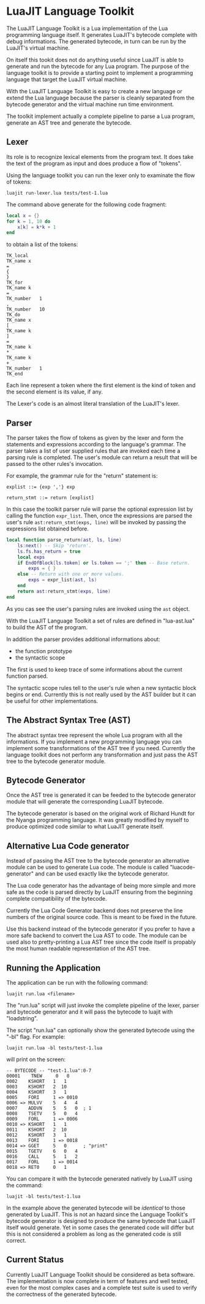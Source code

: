 LuaJIT Language Toolkit
===

The LuaJIT Language Toolkit is a Lua implementation of the Lua programming language itself.
It generates LuaJIT's bytecode complete with debug informations.
The generated bytecode, in turn can be run by the LuaJIT's virtual machine.

On itself this tookit does not do anything useful since LuaJIT is able to generate and run the bytecode for any Lua program.
The purpose of the language toolkit is to provide a starting point to implement a programming language that target the LuaJIT virtual machine.

With the LuaJIT Language Toolkit is easy to create a new language or extend the Lua language because the parser is cleanly separated from the bytecode generator and the virtual machine run time environment.

The toolkit implement actually a complete pipeline to parse a Lua program, generate an AST tree and generate the bytecode.

Lexer
---

Its role is to recognize lexical elements from the program text.
It does take the text of the program as input and does produce a flow of "tokens".

Using the language toolkit you can run the lexer only to examinate the flow of tokens:

```
luajit run-lexer.lua tests/test-1.lua
```

The command above generate for the following code fragment:

```lua
local x = {}
for k = 1, 10 do
    x[k] = k*k + 1
end
```

to obtain a list of the tokens:

    TK_local
    TK_name	x
    =
    {
    }
    TK_for
    TK_name	k
    =
    TK_number	1
    ,
    TK_number	10
    TK_do
    TK_name	x
    [
    TK_name	k
    ]
    =
    TK_name	k
    *
    TK_name	k
    +
    TK_number	1
    TK_end

Each line represent a token where the first element is the kind of token and the second element is its value, if any.

The Lexer's code is an almost literal translation of the LuaJIT's lexer.

Parser
---

The parser takes the flow of tokens as given by the lexer and form the statements and expressions according to the language's grammar.
The parser takes a list of user supplied rules that are invoked each time a parsing rule is completed.
The user's module can return a result that will be passed to the other rules's invocation.

For example, the grammar rule for the "return" statement is:

```
explist ::= {exp ','} exp

return_stmt ::= return [explist]
```

In this case the toolkit parser rule will parse the optional expression list by calling the function `expr_list`.
Then, once the expressions are parsed the user's rule `ast:return_stmt(exps, line)` will be invoked by passing the expressions list obtained before.

```lua
local function parse_return(ast, ls, line)
    ls:next() -- Skip 'return'.
    ls.fs.has_return = true
    local exps
    if EndOfBlock[ls.token] or ls.token == ';' then -- Base return.
        exps = { }
    else -- Return with one or more values.
        exps = expr_list(ast, ls)
    end
    return ast:return_stmt(exps, line)
end
```

As you cas see the user's parsing rules are invoked using the `ast` object.

With the LuaJIT Language Toolkit a set of rules are defined in "lua-ast.lua" to build the AST of the program.

In addition the parser provides additional informations about:

* the function prototype
* the syntactic scope

The first is used to keep trace of some informations about the current function parsed.

The syntactic scope rules tell to the user's rule when a new syntactic block begins or end.
Currently this is not really used by the AST builder but it can be useful for other implementations.

The Abstract Syntax Tree (AST)
---

The abstract syntax tree represent the whole Lua program with all the informations.
If you implement a new programming language you can implement some transformations of the AST tree if you need.
Currently the language toolkit does not perform any transformation and just pass the AST tree to the bytecode generator module.

Bytecode Generator
---

Once the AST tree is generated it can be feeded to the bytecode generator module that will generate the corresponding LuaJIT bytecode.

The bytecode generator is based on the original work of Richard Hundt for the Nyanga programming language.
It was greatly modified by myself to produce optimized code similar to what LuaJIT generate itself.

Alternative Lua Code generator
------------------------------

Instead of passing the AST tree to the bytecode generator an alternative module can be used to generate Lua code.
The module is called "luacode-generator" and can be used exactly like the bytecode generator.

The Lua code generator has the advantage of being more simple and more safe as the code is parsed directly by LuaJIT ensuring from the beginning complete compatibility of the bytecode.

Currently the Lua Code Generator backend does not preserve the line numbers of the original source code. This is meant to be fixed in the future.

Use this backend instead of the bytecode generator if you prefer to have a more safe backend to convert the Lua AST to code.
The module can be used also to pretty-printing a Lua AST tree since the code itself is propably the most human readable representation of the AST tree.

Running the Application
---

The application can be run with the following command:

```
luajit run.lua <filename>
```

The "run.lua" script will just invoke the complete pipeline of the lexer, parser and bytecode generator and it will pass the bytecode to luajit with "loadstring".

The script "run.lua" can optionally show the generated bytecode using the "-bl" flag. For example:

```
luajit run.lua -bl tests/test-1.lua
```

will print on the screen:

```
-- BYTECODE -- "test-1.lua":0-7
00001    TNEW     0   0
0002    KSHORT   1   1
0003    KSHORT   2  10
0004    KSHORT   3   1
0005    FORI     1 => 0010
0006 => MULVV    5   4   4
0007    ADDVN    5   5   0  ; 1
0008    TSETV    5   0   4
0009    FORL     1 => 0006
0010 => KSHORT   1   1
0011    KSHORT   2  10
0012    KSHORT   3   1
0013    FORI     1 => 0018
0014 => GGET     5   0      ; "print"
0015    TGETV    6   0   4
0016    CALL     5   1   2
0017    FORL     1 => 0014
0018 => RET0     0   1
```

You can compare it with the bytecode generated natively by LuaJIT using the command:

```
luajit -bl tests/test-1.lua
```

In the example above the generated bytecode will be *identical* to those generated by LuaJIT.
This is not an hazard since the Language Toolkit's bytecode generator is designed to produce the same bytecode that LuaJIT itself would generate.
Yet in some cases the generated code will differ but this is not considered a problem as long as the generated code is still correct.

Current Status
---

Currently LuaJIT Language Toolkit should be considered as beta software.
The implementation is now complete in term of features and well tested, even for the most complex cases and a complete test suite is used to verify the correctness of the generated bytecode.
